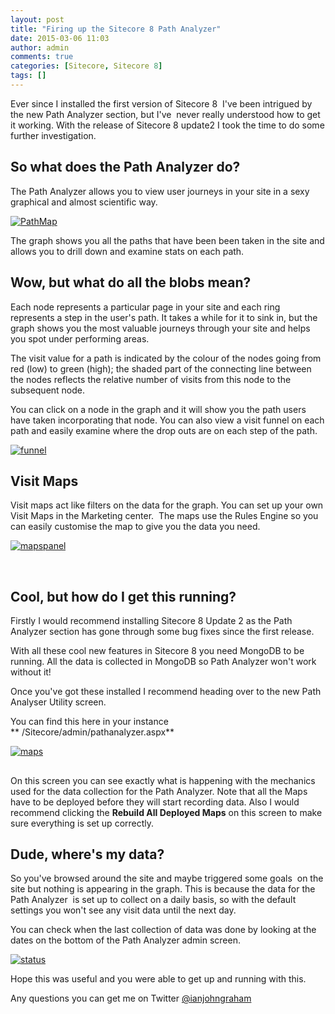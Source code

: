 ```yaml
---
layout: post
title: "Firing up the Sitecore 8 Path Analyzer"
date: 2015-03-06 11:03
author: admin
comments: true
categories: [Sitecore, Sitecore 8]
tags: []
---
```

<span class="dropcap">E</span>ver since I installed the first version of Sitecore 8  I've been intrigued by the new Path Analyzer section, but I've  never really understood how to get it working. With the release of Sitecore 8 update2 I took the time to do some further investigation.


## So what does the Path Analyzer do?


The Path Analyzer allows you to view user journeys in your site in a sexy graphical and almost scientific way.

<a href="http://coreblimey.azurewebsites.net/wp-content/uploads/2015/03/PathMap.jpg">![PathMap](http://coreblimey.azurewebsites.net/wp-content/uploads/2015/03/PathMap.jpg)</a>

The graph shows you all the paths that have been been taken in the site and allows you to drill down and examine stats on each path.


## Wow, but what do all the blobs mean?


Each node represents a particular page in your site and each ring represents a step in the user's path. It takes a while for it to sink in, but the graph shows you the most valuable journeys through your site and helps you spot under performing areas.

The visit value for a path is indicated by the colour of the nodes going from red (low) to green (high); the shaded part of the connecting line between the nodes reflects the relative number of visits from this node to the subsequent node.

You can click on a node in the graph and it will show you the path users have taken incorporating that node. You can also view a visit funnel on each path and easily examine where the drop outs are on each step of the path.

<a href="http://coreblimey.azurewebsites.net/wp-content/uploads/2015/03/funnel.png">![funnel](http://coreblimey.azurewebsites.net/wp-content/uploads/2015/03/funnel.png)</a>


## Visit Maps


Visit maps act like filters on the data for the graph. You can set up your own Visit Maps in the Marketing center.  The maps use the Rules Engine so you can easily customise the map to give you the data you need.

<a href="http://coreblimey.azurewebsites.net/wp-content/uploads/2015/03/mapspanel.jpg">![mapspanel](http://coreblimey.azurewebsites.net/wp-content/uploads/2015/03/mapspanel.jpg)</a>

&nbsp;


## Cool, but how do I get this running?


Firstly I would recommend installing Sitecore 8 Update 2 as the Path Analyzer section has gone through some bug fixes since the first release.

With all these cool new features in Sitecore 8 you need MongoDB to be running. All the data is collected in MongoDB so Path Analyzer won't work without it!

Once you've got these installed I recommend heading over to the new Path Analyser Utility screen.

You can find this here in your instance ** /Sitecore/admin/pathanalyzer.aspx**

<a href="http://coreblimey.azurewebsites.net/wp-content/uploads/2015/03/maps.jpg">![maps](http://coreblimey.azurewebsites.net/wp-content/uploads/2015/03/maps.jpg)</a>


## 


On this screen you can see exactly what is happening with the mechanics used for the data collection for the Path Analyzer. Note that all the Maps have to be deployed before they will start recording data. Also I would recommend clicking the **Rebuild All Deployed Maps** on this screen to make sure everything is set up correctly.


## Dude, where's my data?


So you've browsed around the site and maybe triggered some goals  on the site but nothing is appearing in the graph. This is because the data for the Path Analyzer  is set up to collect on a daily basis, so with the default settings you won't see any visit data until the next day.

You can check when the last collection of data was done by looking at the dates on the bottom of the Path Analyzer admin screen.

<a href="http://coreblimey.azurewebsites.net/wp-content/uploads/2015/03/status1.jpg">![status](http://coreblimey.azurewebsites.net/wp-content/uploads/2015/03/status1.jpg)</a>

Hope this was useful and you were able to get up and running with this.

Any questions you can get me on Twitter [@ianjohngraham](http://twitter.com/ianjohngraham)
